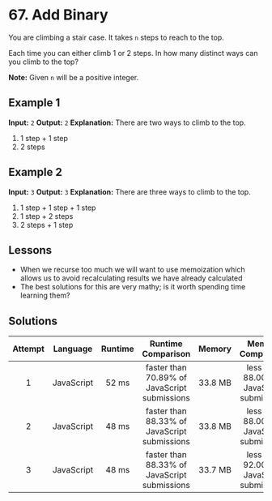 # 67. Add Binary

You are climbing a stair case. It takes `n` steps to reach to the top.

Each time you can either climb 1 or 2 steps. In how many distinct ways can you climb to the top?

**Note:** Given `n` will be a positive integer.

## Example 1

**Input:** `2`
**Output:** `2`
**Explanation:** There are two ways to climb to the top.
1. 1 step + 1 step
2. 2 steps

## Example 2

**Input:** `3`
**Output:** `3`
**Explanation:** There are three ways to climb to the top.
1. 1 step + 1 step + 1 step
2. 1 step + 2 steps
3. 2 steps + 1 step

## Lessons

- When we recurse too much we will want to use memoization which allows us to avoid recalculating results we have already calculated
- The best solutions for this are very mathy; is it worth spending time learning them?

## Solutions

|Attempt|Language|Runtime|Runtime Comparison|Memory|Memory Comparison|
|:-:|:-:|:-:|:-:|:-:|:-:|
|1|JavaScript|52 ms|faster than 70.89% of JavaScript submissions|33.8 MB|less than 88.00% of JavaScript submissions|
|2|JavaScript|48 ms|faster than 88.33% of JavaScript submissions|33.8 MB|less than 88.00% of JavaScript submissions|
|3|JavaScript|48 ms|faster than 88.33% of JavaScript submissions|33.7 MB|less than 92.00% of JavaScript submissions|